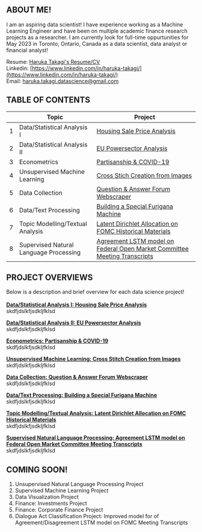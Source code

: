 ## ABOUT ME!
I am an aspiring data scientist! I have experience working as a Machine Learning Engineer and have been on multiple academic finance research projects as a researcher. I am currently look for full-time oppurtunities for May 2023 in Toronto, Ontario, Canada as a data scientist, data analyst or financial analyst! 

Resume: [Haruka Takagi's Resume/CV](https://drive.google.com/file/d/1mM8XmrZHNA6VwIPC0UOvPcZ3EPfs_GVM/view?usp=sharing) <br />
Linkedin: [https://www.linkedin.com/in/haruka-takagi/](https://www.linkedin.com/in/haruka-takagi/) <br />
Email: haruka.takagi.datascience@gmail.com

## TABLE OF CONTENTS

|        | Topic        | Project           |
| ------------- |-------------|-------------|
|1| Data/Statistical Analysis I     | [Housing Sale Price Analysis](https://haruka-takagi-datascience.github.io/data_analysis_I/) |
|2| Data/Statistical Analysis II      | [EU Powersector Analysis](https://github.com/haruka-takagi-datascience/data_analysis_II) |
|3| Econometrics      | [Partisanship & COVID-19](https://haruka-takagi-datascience.github.io/econometrics/) |
|4| Unsupervised Machine Learning      | [Cross Stich Creation from Images](https://haruka-takagi-datascience.github.io/unsupervised_ml/) |
|5| Data Collection      | [Question & Answer Forum Webscraper](https://haruka-takagi-datascience.github.io/data_collection/) |
|6| Data/Text Processing      | [Building a Special Furigana Machine](https://haruka-takagi-datascience.github.io/text_processing/) |
|7| Topic Modelling/Textual Analysis      | [Latent Dirichlet Allocation on FOMC Historical Materials](https://haruka-takagi-datascience.github.io/textual_analysis/) |
|8| Supervised Natural Language Processing      | [Agreement LSTM model on Federal Open Market Committee Meeting Transcripts](https://haruka-takagi-datascience.github.io/supervised_nlp/) |

## PROJECT OVERVIEWS
Below is a description and brief overview for each data science project!<br />
<br />
[**Data/Statistical Analysis I: Housing Sale Price Analysis**](https://haruka-takagi-datascience.github.io/data_analysis_I/)<br />
skdfjdslkfjsdkljfklsd

[**Data/Statistical Analysis II: EU Powersector Analysis**](https://github.com/haruka-takagi-datascience/data_analysis_II)<br />
skdfjdslkfjsdkljfklsd

[**Econometrics: Partisanship & COVID-19**](https://haruka-takagi-datascience.github.io/econometrics/)<br />
skdfjdslkfjsdkljfklsd

[**Unsupervised Machine Learning: Cross Stitch Creation from Images**](https://haruka-takagi-datascience.github.io/unsupervised_ml/)<br />
skdfjdslkfjsdkljfklsd

[**Data Collection: Question & Answer Forum Webscraper**](https://haruka-takagi-datascience.github.io/data_collection/)<br />
skdfjdslkfjsdkljfklsd

[**Data/Text Processing: Building a Special Furigana Machine**](https://haruka-takagi-datascience.github.io/text_processing/)<br />
skdfjdslkfjsdkljfklsd

[**Topic Modelling/Textual Analysis: Latent Dirichlet Allocation on FOMC Historical Materials**](https://haruka-takagi-datascience.github.io/textual_analysis/)<br />
skdfjdslkfjsdkljfklsd

[**Supervised Natural Language Processing: Agreement LSTM model on Federal Open Market Committee Meeting Transcripts**](https://haruka-takagi-datascience.github.io/supervised_nlp/)<br />
skdfjdslkfjsdkljfklsd
<br />

## COMING SOON!
1. Unsupervised Natural Language Processing Project
2. Supervised Machine Learning Project
3. Data Visualization Project
4. Finance: Investments Project
5. Finance: Corporate Finance Project
6. Dialogue Act Classification Project: Improved model for of Agreement/Disagreement LSTM model on FOMC Meeting Transcripts

